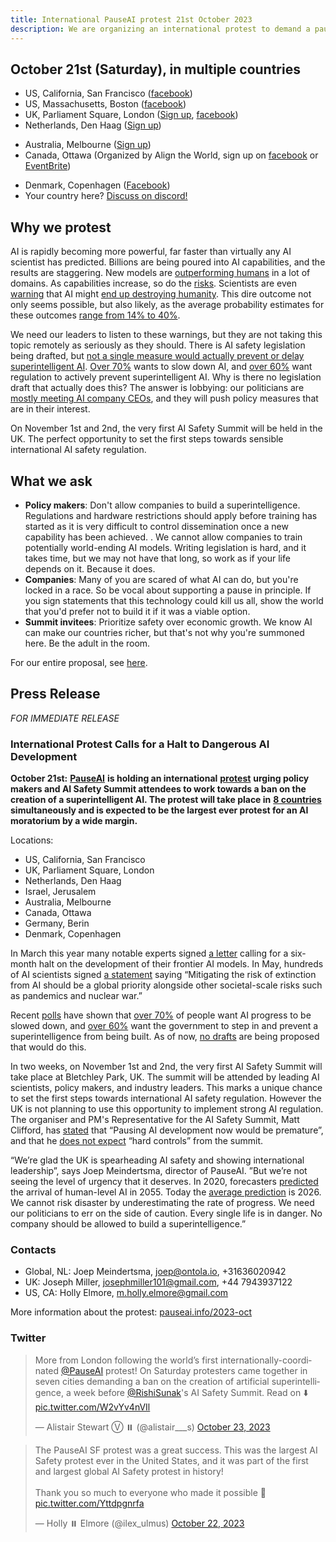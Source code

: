 ```yaml
---
title: International PauseAI protest 21st October 2023
description: We are organizing an international protest to demand a pause on dangerous AI development.
---
```


## October 21st (Saturday), in multiple countries

- US, California, San Francisco ([facebook](https://fb.me/1RbYq9H2hOFQ4yi))
- US, Massachusetts, Boston ([facebook](https://facebook.com/events/s/pauseai-protest-boston-make-th/6647554948613714/?mibextid=RQdjqZ))
- UK, Parliament Square, London ([Sign up](https://www.mixily.com/event/4774799330762010477), [facebook](https://www.facebook.com/events/644748401084077))
- Netherlands, Den Haag ([Sign up](https://www.mixily.com/event/8536294863402363208))
<!-- - Israel, Jerusalem (on Oct 22nd, [Sign up](https://www.mixily.com/event/2216232092023925957)) -->
<!-- - Belgium, Brussels ([Sign up](https://www.mixily.com/event/2708675063120711075)) -->
- Australia, Melbourne ([Sign up](https://www.mixily.com/event/8471341506387452508))
- Canada, Ottawa (Organized by Align the World, sign up on [facebook](https://www.facebook.com/events/243643008241929/) or [EventBrite](https://www.eventbrite.com/e/ai-safety-and-ethics-rally-tickets-725729686027))
<!-- - Italy ([Sign up](https://www.mixily.com/event/7782058162912076825)) -->
<!-- - Germany, Berin ([Sign up](https://www.mixily.com/event/873099107580787879)) -->
- Denmark, Copenhagen ([Facebook](https://www.facebook.com/events/869443424535827))
- Your country here? [Discuss on discord!](https://discord.gg/anXWYCCdH5)

## Why we protest

AI is rapidly becoming more powerful, far faster than virtually any AI scientist has predicted.
Billions are being poured into AI capabilities, and the results are staggering.
New models are [outperforming humans](/sota) in a lot of domains.
As capabilities increase, so do the [risks](/risks).
Scientists are even [warning](https://www.safe.ai/statement-on-ai-risk) that AI might [end up destroying humanity](/xrisk).
This dire outcome not only seems possible, but also likely, as the average probability estimates for these outcomes [range from 14% to 40%](/polls-and-surveys).

We need our leaders to listen to these warnings, but they are not taking this topic remotely as seriously as they should.
There is AI safety legislation being drafted, but [not a single measure would actually prevent or delay superintelligent AI](https://twitter.com/PauseAI/status/1704998018322141496).
[Over 70%](https://www.vox.com/future-perfect/2023/8/18/23836362/ai-slow-down-poll-regulation) wants to slow down AI, and [over 60%](https://www.vox.com/future-perfect/2023/9/19/23879648/americans-artificial-general-intelligence-ai-policy-poll) want regulation to actively prevent superintelligent AI.
Why is there no legislation draft that actually does this?
The answer is lobbying: our politicians are [mostly meeting AI company CEOs](https://fedscoop.com/sen-schumer-to-host-musk-zuckerberg-and-other-tech-ceos-for-closed-door-ai-forum/), and they will push policy measures that are in their interest.

On November 1st and 2nd, the very first AI Safety Summit will be held in the UK.
The perfect opportunity to set the first steps towards sensible international AI safety regulation.

## What we ask

- **Policy makers**: Don't allow companies to build a superintelligence. Regulations and hardware restrictions should apply before training has started as it is very difficult to control dissemination once a new capability has been achieved. . We cannot allow companies to train potentially world-ending AI models. Writing legislation is hard, and it takes time, but we may not have that long, so work as if your life depends on it. Because it does.
- **Companies**: Many of you are scared of what AI can do, but you're locked in a race. So be vocal about supporting a pause in principle. If you sign statements that this technology could kill us all, show the world that you'd prefer not to build it if it was a viable option.
- **Summit invitees**: Prioritize safety over economic growth. We know AI can make our countries richer, but that's not why you're summoned here. Be the adult in the room.

For our entire proposal, see [here](/proposal).

## Press Release

_FOR IMMEDIATE RELEASE_

### International Protest Calls for a Halt to Dangerous AI Development

**October 21st:** [**PauseAI**](https://pauseai.info/) **is holding an international** [**protest**](https://pauseai.info/2023-oct) **urging policy makers and AI Safety Summit attendees to work towards a ban on the creation of a superintelligent AI. The protest will take place in** [**8 countries**](https://pauseai.info/2023-oct) **simultaneously and is expected to be the largest ever protest for an AI moratorium by a wide margin.**

Locations:

- US, California, San Francisco
- UK, Parliament Square, London
- Netherlands, Den Haag
- Israel, Jerusalem
- Australia, Melbourne
- Canada, Ottawa
- Germany, Berin
- Denmark, Copenhagen

In March this year many notable experts signed [a letter](https://futureoflife.org/open-letter/pause-giant-ai-experiments/#:~:text=We%20call%20on%20all%20AI,more%20powerful%20than%20GPT%2D4.&text=AI%20systems%20with%20human%2Dcompetitive,acknowledged%20by%20top%20AI%20labs.) calling for a six-month halt on the development of their frontier AI models. In May, hundreds of AI scientists signed [a statement](https://www.safe.ai/statement-on-ai-risk) saying “Mitigating the risk of extinction from AI should be a global priority alongside other societal-scale risks such as pandemics and nuclear war.”

Recent [polls](https://pauseai.info/polls-and-surveys) have shown that [over 70%](https://www.vox.com/future-perfect/2023/8/18/23836362/ai-slow-down-poll-regulation) of people want AI progress to be slowed down, and [over 60%](https://www.vox.com/future-perfect/2023/9/19/23879648/americans-artificial-general-intelligence-ai-policy-poll) want the government to step in and prevent a superintelligence from being built. As of now, [no drafts](https://twitter.com/PauseAI/status/1706605169608159458) are being proposed that would do this.

In two weeks, on November 1st and 2nd, the very first AI Safety Summit will take place at Bletchley Park, UK. The summit will be attended by leading AI scientists, policy makers, and industry leaders. This marks a unique chance to set the first steps towards international AI safety regulation. However the UK is not planning to use this opportunity to implement strong AI regulation. The organiser and PM's Representative for the AI Safety Summit, Matt Clifford, has [stated](https://twitter.com/PauseAI/status/1709845853668553065) that “Pausing AI development now would be premature”, and that he [does not expect](https://twitter.com/matthewclifford/status/1708819574739587356) “hard controls” from the summit.

“We’re glad the UK is spearheading AI safety and showing international leadership”, says Joep Meindertsma, director of PauseAI. ”But we’re not seeing the level of urgency that it deserves. In 2020, forecasters [predicted](https://www.metaculus.com/questions/3479/date-weakly-general-ai-is-publicly-known/) the arrival of human-level AI in 2055. Today the [average prediction](https://www.metaculus.com/questions/3479/date-weakly-general-ai-is-publicly-known/) is 2026. We cannot risk disaster by underestimating the rate of progress. We need our politicians to err on the side of caution. Every single life is in danger. No company should be allowed to build a superintelligence.”

### Contacts

- Global, NL: Joep Meindertsma, [joep@ontola.io](mailto:joep@ontola.io), +31636020942
- UK: Joseph Miller, [josephmiller101@gmail.com](mailto:josephmiller101@gmail.com), +44 7943937122
- US, CA: Holly Elmore, [m.holly.elmore@gmail.com](mailto:m.holly.elmore@gmail.com)

More information about the protest: [pauseai.info/2023-oct](https://pauseai.info/2023-oct)

### Twitter

<div><blockquote class="twitter-tweet"><p lang="en" dir="ltr">More from London following the world’s first internationally-coordinated <a href="https://twitter.com/PauseAI?ref_src=twsrc%5Etfw">@PauseAI</a> protest! On Saturday protesters came together in seven cities demanding a ban on the creation of artificial superintelligence, a week before <a href="https://twitter.com/RishiSunak?ref_src=twsrc%5Etfw">@RishiSunak</a>&#39;s AI Safety Summit. Read on ⬇️ <a href="https://t.co/W2vYv4nVIl">pic.twitter.com/W2vYv4nVIl</a></p>&mdash; Alistair Stewart Ⓥ ⏸️ (@alistair___s) <a href="https://twitter.com/alistair___s/status/1716566914242121768?ref_src=twsrc%5Etfw">October 23, 2023</a></blockquote> <script async src="https://platform.twitter.com/widgets.js" charset="utf-8"></script></div>

<div><blockquote class="twitter-tweet"><p lang="en" dir="ltr">The PauseAI SF protest was a great success. This was the largest AI Safety protest ever in the United States, and it was part of the first and largest global AI Safety protest in history! <br><br>Thank you so much to everyone who made it possible 🩷 <a href="https://t.co/Yttdpgnrfa">pic.twitter.com/Yttdpgnrfa</a></p>&mdash; Holly ⏸️ Elmore (@ilex_ulmus) <a href="https://twitter.com/ilex_ulmus/status/1715954127954751932?ref_src=twsrc%5Etfw">October 22, 2023</a></blockquote> <script async src="https://platform.twitter.com/widgets.js" charset="utf-8"></script></div>
